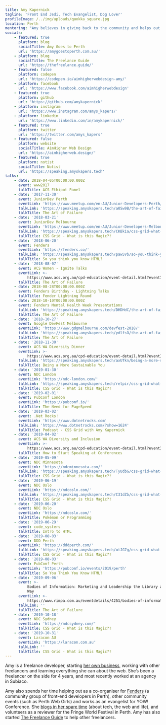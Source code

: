 ```yaml
---
title: Amy Kapernick
tagline: 'Front End Jedi, Tech Evangelist, Dog Lover'
profileImage: /../img/uploads/quokka_square.jpg
location: Perth
mentoring: "Amy believes in giving back to the community and helps out as a mentor at a variety of different events including Perth Web Girls and Node Girls Perth. She's also spoken at multiple JuniorDev meetups and enjoys spending time encouraging new and junior developers.\r"
socials:
    - featured: true
      platform: blog
      socialTitle: Amy Goes to Perth
      url: 'https://amygoestoperth.com.au/'
    - platform: blog
      socialTitle: The Freelance Guide
      url: 'https://thefreelance.guide/'
    - featured: false
      platform: codepen
      url: 'https://codepen.io/aimhigherwebdesign-amy/'
    - platform: facebook
      url: 'https://www.facebook.com/aimhigherwebdesign'
    - featured: true
      platform: github
      url: 'https://github.com/amykapernick'
    - platform: instagram
      url: 'https://www.instagram.com/amys_kapers/'
    - platform: linkedin
      url: 'https://www.linkedin.com/in/amykapernick/'
    - featured: true
      platform: twitter
      url: 'https://twitter.com/amys_kapers'
    - featured: false
      platform: website
      socialTitle: AimHigher Web Design
      url: 'https://aimhigherweb.design/'
    - featured: true
      platform: notist
      socialTitle: Notist
      url: 'https://speaking.amyskapers.tech'
talks:
    - date: 2018-04-05T00:00:00.000Z
      event: www2017
      talkTitle: ACS Ethipot Panel
    - date: '2017-11-30'
      event: JuniorDev Perth
      eventLink: 'https://www.meetup.com/en-AU/Junior-Developers-Perth/'
      talkLink: 'https://speaking.amyskapers.tech/a0Sw9B/the-art-of-failure'
      talkTitle: The Art of Failure
    - date: '2018-03-21'
      event: JuniorDev Melbourne
      eventLink: 'https://www.meetup.com/en-AU/Junior-Developers-Melbourne/'
      talkLink: 'https://speaking.amyskapers.tech/CKBk1a/css-grid-what-is-this-magic'
      talkTitle: CSS Grid - What is this Magic?!
    - date: '2018-06-20'
      event: Fenders
      eventLink: 'https://fenders.co/'
      talkLink: 'https://speaking.amyskapers.tech/paw5Vb/so-you-think-you-know-html'
      talkTitle: So you think you know HTML?
    - date: '2018-08-07'
      event: ACS Women - Ignite Talks
      eventLink: >-
          https://www.acs.org.au/cpd-education/event-detail.html?eventId=70190000001tRXfAAM
      talkTitle: The Art of Failure
    - date: 2018-08-28T00:00:00.000Z
      event: Fenders Birthday - Lightning Talks
      talkTitle: Fender Lightning Round
    - date: 2018-10-10T00:00:00.000Z
      event: Fenders Mental Health Week Presentations
      talkLink: 'https://speaking.amyskapers.tech/DHDHdC/the-art-of-failure'
      talkTitle: The Art of Failure
    - date: '2018-10-27'
      event: Google DevFest Melbourne
      eventLink: 'https://www.gdgmelbourne.com/devfest-2018/'
      talkLink: 'https://speaking.amyskapers.tech/ydlfsO/the-art-of-failure'
      talkTitle: The Art of Failure
    - date: '2018-11-30'
      event: ACS WA Diversity Dinner
      eventLink: >-
          https://www.acs.org.au/cpd-education/event-detail.html?eventId=70190000001tRYnAAM
      talkLink: 'https://speaking.amyskapers.tech/axUTkn/being-a-more-sustainable-you'
      talkTitle: Being a More Sustainable You
    - date: '2019-01-30'
      event: NDC London
      eventLink: 'https://ndc-london.com/'
      talkLink: 'https://speaking.amyskapers.tech/relpir/css-grid-what-is-this-magic'
      talkTitle: CSS Grid - What is this Magic?!
    - date: '2019-02-01'
      event: PubConf London
      eventLink: 'https://pubconf.io/'
      talkTitle: The Need for PageSpeed
    - date: '2019-03-02'
      event: .Net Rocks!
      eventLink: 'https://www.dotnetrocks.com'
      talkLink: 'https://www.dotnetrocks.com/?show=1624'
      talkTitle: Podcast - CSS Grid with Amy Kapernick
    - date: '2019-04-02'
      event: ACS WA Diversity and Inclusion
      eventLink: >-
          https://www.acs.org.au/cpd-education/event-detail.html?eventId=7010o000001eWEAAA2
      talkTitle: How to Start Speaking at Conferences
    - date: '2019-05-09'
      event: NDC Minnesota
      eventLink: 'https://ndcminnesota.com/'
      talkLink: 'https://speaking.amyskapers.tech/TyUdbG/css-grid-what-is-this-magic'
      talkTitle: CSS Grid - What is this Magic?!
    - date: '2019-06-19'
      event: NDC Oslo
      eventLink: 'https://ndcoslo.com/'
      talkLink: 'https://speaking.amyskapers.tech/C31dZb/css-grid-what-is-this-magic'
      talkTitle: CSS Grid - What is this Magic?!
    - date: '2019-06-20'
      event: NDC Oslo
      eventLink: 'https://ndcoslo.com/'
      talkTitle: Pokémon or Programming
    - date: '2019-06-29'
      event: code_systers
      talkTitle: Intro to HTML
    - date: '2019-08-03'
      event: DDD Perth
      eventLink: 'https://dddperth.com/'
      talkLink: 'https://speaking.amyskapers.tech/utJG7g/css-grid-what-is-this-magic'
      talkTitle: CSS Grid - What is this Magic?!
    - date: '2019-08-03'
      event: PubConf Perth
      eventLink: 'https://pubconf.io/events/2019/perth'
      talkTitle: So You Think You Know HTML?
    - date: '2019-09-06'
      event: >-
          Bodies of Information: Marketing and Leadership the Library and Records
          Way
      eventLink: >-
          https://www.rimpa.com.au/eventdetails/4251/bodies-of-information-marketing-and-leadership-the-library-and-records-way
      talkLink: ''
      talkTitle: The Art of Failure
    - date: '2019-10-18'
      event: NDC Sydney
      eventLink: 'https://ndcsydney.com/'
      talkTitle: CSS Grid - What is this Magic?!
    - date: '2019-10-31'
      event: Laracon AU
      eventLink: 'https://laracon.com.au'
      talkLink: ''
      talkTitle: CSS Grid - What is this Magic?!
---
```


Amy is a freelance developer, starting [her own business](https://aimhigherweb.design), working with other freelancers and learning everything she can about the web. She’s been a freelancer on the side for 4 years, and most recently worked at an agency in Subiaco.

Amy also spends her time helping out as a co-organiser for [Fenders](https://fenders.co/) (a community group of front-end developers in Perth), other community events (such as Perth Web Girls) and works as an evangelist for YOW! Conference. She [blogs in her spare time](https://amygoestoperth.com.au/) (about tech, the web and life), and volunteers as a reviewer for the Fringe World Festival in Perth. Amy has also started [The Freelance Guide](https://thefreelance.guide/) to help other freelancers.
